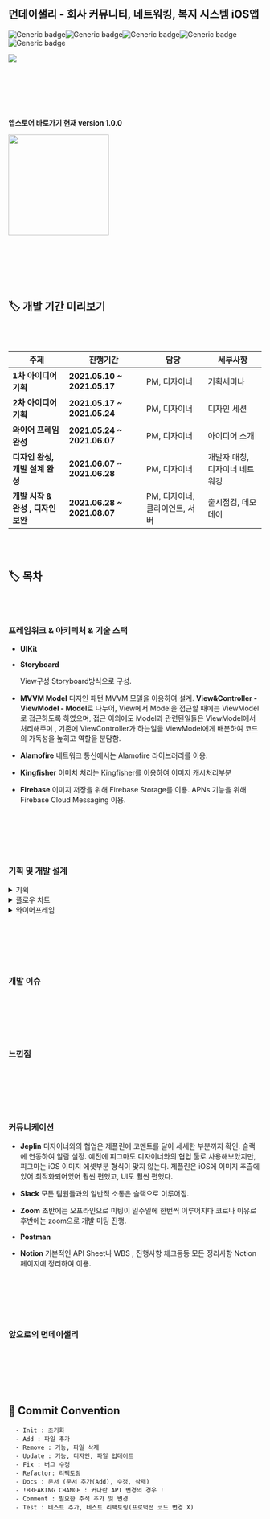 ## 먼데이샐리 - 회사 커뮤니티, 네트워킹, 복지 시스템 iOS앱

![Generic badge](https://img.shields.io/badge/Xcode-12.5.1-blue.svg)![Generic badge](https://img.shields.io/badge/iOS-13.0-yellow.svg)![Generic badge](https://img.shields.io/badge/Swift-5-green.svg)![Generic badge](https://img.shields.io/badge/Alamofire-5.4-red.svg)![Generic badge](https://img.shields.io/badge/Kingfisher-6.0-orange.svg)



<img src="https://user-images.githubusercontent.com/42762236/127543561-b5dfe739-a771-4b20-90e8-cf8f594d29fc.png" />



<br></br>

<br></br>

**앱스토어 바로가기 현재 version 1.0.0**

<a href="https://apps.apple.com/kr/app/%EB%A8%BC%EB%8D%B0%EC%9D%B4%EC%83%90%EB%A6%AC/id1576353006" target="_blank"><img src="https://user-images.githubusercontent.com/42762236/127537585-a07753d1-d0af-4cdc-8f53-24fbfae72be8.png" width="200px" /></a>



<br></br>

<br></br>

## 🏷 개발 기간 미리보기 

<br></br>

| 주제                               | 진행기간                    | 담당                           | 세부사항                       |
| ---------------------------------- | --------------------------- | ------------------------------ | ------------------------------ |
| **1차 아이디어 기획**              | **2021.05.10 ~ 2021.05.17** | PM, 디자이너                   | 기획세미나                     |
| **2차 아이디어 기획**              | **2021.05.17 ~ 2021.05.24** | PM, 디자이너                   | 디자인 세션                    |
| **와이어 프레임 완성**             | **2021.05.24 ~ 2021.06.07** | PM, 디자이너                   | 아이디어 소개                  |
| **디자인 완성, 개발 설계 완성**    | **2021.06.07 ~ 2021.06.28** | PM, 디자이너                   | 개발자 매칭, 디자이너 네트워킹 |
| **개발 시작 & 완성 , 디자인 보완** | **2021.06.28 ~ 2021.08.07** | PM, 디자이너, 클라이언트, 서버 | 출시점검, 데모데이             |

<br></br>

## 🏷 목차 

<br></br>

### 프레임워크 & 아키텍처 & 기술 스택

- **UIKit**

- **Storyboard**

  View구성 Storyboard방식으로 구성.

- **MVVM Model**
  디자인 패턴 MVVM 모델을 이용하여 설계. **View&Controller - ViewModel - Model**로 나누어, View에서 Model을 접근할 때에는 ViewModel로 접근하도록 하였으며, 접근 이외에도 Model과 관련된일들은 ViewModel에서 처리해주며 , 기존에 ViewController가 하는일을 ViewModel에게 배분하여 코드의 가독성을 높히고 역할을 분담함.

- **Alamofire**
  네트워크 통신에서는 Alamofire 라이브러리를 이용.

- **Kingfisher**
  이미치 처리는 Kingfisher를 이용하여 이미지 캐시처리부분

- **Firebase**
  이미지 저장을 위해 Firebase Storage를 이용. APNs 기능을 위해 Firebase Cloud Messaging 이용.

<br></br>

<br></br>

### 기획 및 개발 설계

<details><summary>기획</summary>
<img src="https://user-images.githubusercontent.com/42762236/127539006-14d12f7b-268b-410a-8d1c-5e873e350eec.png" />
<img src="https://user-images.githubusercontent.com/42762236/127539195-afabcc1b-9c04-4389-b698-1872e9ccb076.png" />
</details>

<details><summary>플로우 차트</summary>
<img src="https://user-images.githubusercontent.com/42762236/127539567-faec669e-9a8f-4dcc-8308-bfab8e507cd0.png" />
</details>

<details><summary>와이어프레임</summary>
<img src="https://user-images.githubusercontent.com/42762236/127539340-818250f9-67b6-4505-b57d-fe86ea3592a8.png" />
</details>

<br></br>

<br></br>

### 개발 이슈

<br></br>

<br></br>

### 느낀점

<br></br>

<br></br>





### 커뮤니케이션

- **Jeplin**
  디자이너와의 협업은 제플린에 코멘트를 달아 세세한 부분까지 확인. 슬랙에 연동하여 알람 설정. 예전에 피그마도 디자이너와의 협업 툴로 사용해보았지만, 피그마는 iOS 이미지 에셋부분 형식이 맞지 않는다. 제플린은 iOS에 이미지 추출에 있어 최적화되어있어 훨씬 편했고, UI도 훨씬 편했다.

- **Slack**
  모든 팀원들과의 일반적 소통은 슬랙으로 이루어짐.

- **Zoom**
  초반에는 오프라인으로 미팅이 일주일에 한번씩 이루어지다 코로나 이유로 후반에는 zoom으로 개발 미팅 진행.

- **Postman**

- **Notion**
  기본적인 API Sheet나 WBS , 진행사항 체크등등 모든 정리사항 Notion페이지에 정리하여 이용.

  



<br></br>

<br></br>

### 앞으로의 먼데이샐리



<br></br>

<br></br>

## :memo: Commit Convention

```
  - Init : 초기화
  - Add : 파일 추가
  - Remove : 기능, 파일 삭제
  - Update : 기능, 디자인, 파일 업데이트
  - Fix : 버그 수정
  - Refactor: 리팩토링
  - Docs : 문서 (문서 추가(Add), 수정, 삭제)
  - !BREAKING CHANGE : 커다란 API 변경의 경우 !
  - Comment : 필요한 주석 추가 및 변경   
  - Test : 테스트 추가, 테스트 리팩토링(프로덕션 코드 변경 X) 
```

<br></br>
